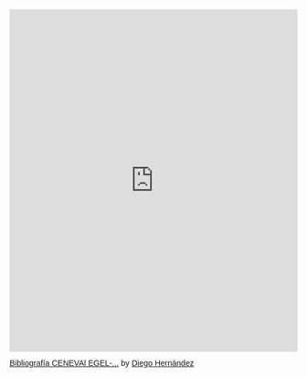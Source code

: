<iframe class="scribd_iframe_embed" title="Bibliografía CENEVAl  EGEL-ISOFT" src="https://www.scribd.com/embeds/437772074/content?start_page=1&view_mode=scroll&access_key=key-l6ThCR8bNJZb26zpwa0z" tabindex="0" data-auto-height="true" data-aspect-ratio="0.7729220222793488" scrolling="no" width="100%" height="600" frameborder="0"></iframe><p  style="   margin: 12px auto 6px auto;   font-family: Helvetica,Arial,Sans-serif;   font-style: normal;   font-variant: normal;   font-weight: normal;   font-size: 14px;   line-height: normal;   font-size-adjust: none;   font-stretch: normal;   -x-system-font: none;   display: block;"   ><a title="View Bibliografía CENEVAl  EGEL-ISOFT on Scribd" href="https://www.scribd.com/document/437772074/Bibliografia-CENEVAl-EGEL-ISOFT#from_embed"  style="text-decoration: underline;">Bibliografía CENEVAl  EGEL-...</a> by <a title="View Diego Hernández's profile on Scribd" href="https://www.scribd.com/user/220647047/Diego-Hernandez#from_embed"  style="text-decoration: underline;">Diego Hernández</a></p>